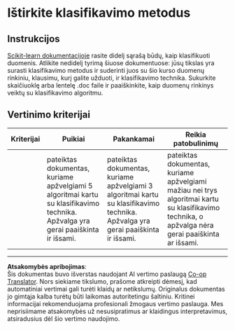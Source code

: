 <!--
CO_OP_TRANSLATOR_METADATA:
{
  "original_hash": "b2a01912beb24cfb0007f83594dba801",
  "translation_date": "2025-09-03T18:15:31+00:00",
  "source_file": "4-Classification/1-Introduction/assignment.md",
  "language_code": "lt"
}
-->
# Ištirkite klasifikavimo metodus

## Instrukcijos

[Scikit-learn dokumentacijoje](https://scikit-learn.org/stable/supervised_learning.html) rasite didelį sąrašą būdų, kaip klasifikuoti duomenis. Atlikite nedidelį tyrimą šiuose dokumentuose: jūsų tikslas yra surasti klasifikavimo metodus ir suderinti juos su šio kurso duomenų rinkiniu, klausimu, kurį galite užduoti, ir klasifikavimo technika. Sukurkite skaičiuoklę arba lentelę .doc faile ir paaiškinkite, kaip duomenų rinkinys veiktų su klasifikavimo algoritmu.

## Vertinimo kriterijai

| Kriterijai | Puikiai                                                                                                                           | Pakankamai                                                                                                                         | Reikia patobulinimų                                                                                                                                           |
| ---------- | ---------------------------------------------------------------------------------------------------------------------------------- | ---------------------------------------------------------------------------------------------------------------------------------- | ------------------------------------------------------------------------------------------------------------------------------------------------------------- |
|            | pateiktas dokumentas, kuriame apžvelgiami 5 algoritmai kartu su klasifikavimo technika. Apžvalga yra gerai paaiškinta ir išsami.   | pateiktas dokumentas, kuriame apžvelgiami 3 algoritmai kartu su klasifikavimo technika. Apžvalga yra gerai paaiškinta ir išsami.   | pateiktas dokumentas, kuriame apžvelgiami mažiau nei trys algoritmai kartu su klasifikavimo technika, o apžvalga nėra gerai paaiškinta ar išsami.             |

---

**Atsakomybės apribojimas**:  
Šis dokumentas buvo išverstas naudojant AI vertimo paslaugą [Co-op Translator](https://github.com/Azure/co-op-translator). Nors siekiame tikslumo, prašome atkreipti dėmesį, kad automatiniai vertimai gali turėti klaidų ar netikslumų. Originalus dokumentas jo gimtąja kalba turėtų būti laikomas autoritetingu šaltiniu. Kritinei informacijai rekomenduojama profesionali žmogaus vertimo paslauga. Mes neprisiimame atsakomybės už nesusipratimus ar klaidingus interpretavimus, atsiradusius dėl šio vertimo naudojimo.